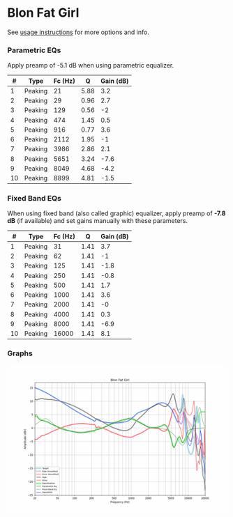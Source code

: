 # Blon Fat Girl
See [usage instructions](https://github.com/jaakkopasanen/AutoEq#usage) for more options and info.

### Parametric EQs
Apply preamp of -5.1 dB when using parametric equalizer.

|   # | Type    |   Fc (Hz) |    Q |   Gain (dB) |
|-----|---------|-----------|------|-------------|
|   1 | Peaking |        21 | 5.88 |         3.2 |
|   2 | Peaking |        29 | 0.96 |         2.7 |
|   3 | Peaking |       129 | 0.56 |        -2   |
|   4 | Peaking |       474 | 1.45 |         0.5 |
|   5 | Peaking |       916 | 0.77 |         3.6 |
|   6 | Peaking |      2112 | 1.95 |        -1   |
|   7 | Peaking |      3986 | 2.86 |         2.1 |
|   8 | Peaking |      5651 | 3.24 |        -7.6 |
|   9 | Peaking |      8049 | 4.68 |        -4.2 |
|  10 | Peaking |      8899 | 4.81 |        -1.5 |

### Fixed Band EQs
When using fixed band (also called graphic) equalizer, apply preamp of **-7.8 dB** (if available) and set gains manually with these parameters.

|   # | Type    |   Fc (Hz) |    Q |   Gain (dB) |
|-----|---------|-----------|------|-------------|
|   1 | Peaking |        31 | 1.41 |         3.7 |
|   2 | Peaking |        62 | 1.41 |        -1   |
|   3 | Peaking |       125 | 1.41 |        -1.8 |
|   4 | Peaking |       250 | 1.41 |        -0.8 |
|   5 | Peaking |       500 | 1.41 |         1.7 |
|   6 | Peaking |      1000 | 1.41 |         3.6 |
|   7 | Peaking |      2000 | 1.41 |        -0   |
|   8 | Peaking |      4000 | 1.41 |         0.3 |
|   9 | Peaking |      8000 | 1.41 |        -6.9 |
|  10 | Peaking |     16000 | 1.41 |         8.1 |

### Graphs
![](./Blon%20Fat%20Girl.png)
